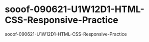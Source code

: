# sooof-090621-U1W12D1-HTML-CSS-Responsive-Practice
sooof-090621-U1W12D1-HTML-CSS-Responsive-Practice
